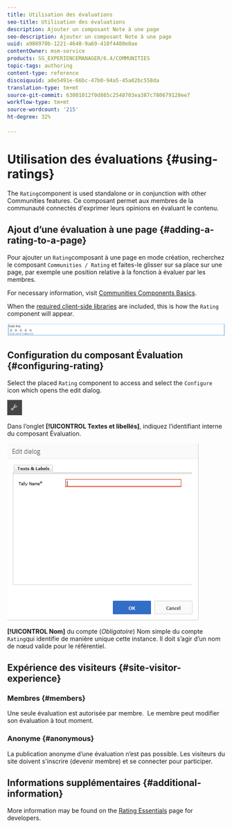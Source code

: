 ```yaml
---
title: Utilisation des évaluations
seo-title: Utilisation des évaluations
description: Ajouter un composant Note à une page
seo-description: Ajouter un composant Note à une page
uuid: a986970b-1221-4648-9a69-410f4480e0ae
contentOwner: msm-service
products: SG_EXPERIENCEMANAGER/6.4/COMMUNITIES
topic-tags: authoring
content-type: reference
discoiquuid: a0e5491e-66bc-47b0-94a5-45a02bc558da
translation-type: tm+mt
source-git-commit: 63001012f0d865c2548703ea387c780679128ee7
workflow-type: tm+mt
source-wordcount: '215'
ht-degree: 32%

---
```



# Utilisation des évaluations {#using-ratings}

The `Rating`component is used standalone or in conjunction with other Communities features. Ce composant permet aux membres de la communauté connectés d&#39;exprimer leurs opinions en évaluant le contenu.

## Ajout d’une évaluation à une page {#adding-a-rating-to-a-page}

Pour ajouter un `Rating`composant à une page en mode création, recherchez le composant `Communities / Rating` et faites-le glisser sur sa place sur une page, par exemple une position relative à la fonction à évaluer par les membres.

For necessary information, visit [Communities Components Basics](basics.md).

When the [required client-side libraries](rating-basics.md#essentials-for-client-side) are included, this is how the `Rating` component will appear.

![chlimage_1-493](assets/chlimage_1-493.png)

## Configuration du composant Évaluation {#configuring-rating}

Select the placed `Rating` component to access and select the `Configure` icon which opens the edit dialog.

![chlimage_1-494](assets/chlimage_1-494.png)

Dans l’onglet **[!UICONTROL Textes et libellés]**, indiquez l’identifiant interne du composant Évaluation.

![chlimage_1-495](assets/chlimage_1-495.png)

**[!UICONTROL Nom]** du compte (*Obligatoire*) Nom simple du compte `Rating`qui identifie de manière unique cette instance. Il doit s’agir d’un nom de nœud valide pour le référentiel.

## Expérience des visiteurs {#site-visitor-experience}

### Membres {#members}

Une seule évaluation est autorisée par membre.  Le membre peut modifier son évaluation à tout moment.

### Anonyme {#anonymous}

La publication anonyme d’une évaluation n’est pas possible. Les visiteurs du site doivent s&#39;inscrire (devenir membre) et se connecter pour participer.

## Informations supplémentaires {#additional-information}

More information may be found on the [Rating Essentials](rating-basics.md) page for developers.
